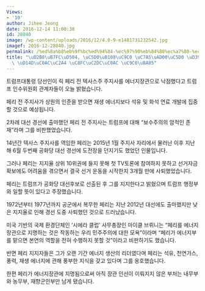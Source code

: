 ```yaml
---
Views:
- '10'
author: Jihee Jeong
date: 2016-12-14 11:00:38
id: 28040
image: /wp-content/uploads/2016/12/4.0-9-e1481731232542.jpg
imagef: 2016-12-28040.jpg
permalink: /%ed%8a%b8%eb%9f%bc%ed%94%84-%ec%97%90%eb%84%88%ec%a7%80-%ec%9e%a5%ea%b4%80%ec%97%90-%ed%8e%98%eb%a6%ac-%ec%a0%84-%ed%85%8d%ec%82%ac%ec%8a%a4-%ec%a3%bc%ec%8b%9c%ec%82%ac-%ec%a7%80%eb%aa%85/
title: "\uD2B8\uB7FC\uD504, \uC5D0\uB108\uC9C0 \uC7A5\uAD00\uC5D0 \uD398\uB9AC \uC804\
  \ \uD14D\uC0AC\uC2A4 \uC8FC\uC2DC\uC0AC \uC9C0\uBA85"
---
```


트럼프대통령 당선인이 릭 페리 전 텍사스주 주지사를 에너지장관으로 낙점했다고 트럼프 인수위원회 관계자들이 오늘 밝혔습니다.

페리 전 주지사가 상원의 인준을 받으면 재생 에너지보다 석유 및 화석 연료 개발에 집중할 것으로 예상됩니다.

2차례 대선 경선에 출마했던 페리 전 주지사는 트럼프에 대해 &#8220;보수주의의 암적인 존재&#8221;라며 그를 비판했었습니다.

14년간 텍사스 주지사를 역임한 페리는 2015년 1월 주지사 자리에서 물러난 이후 지난해 6월 두번째 공화당 대선 경선에 도전장을 던지기도 했었던 인물입니다.

그러나 페리는 지지율 상위 10위권에 들지 못해 첫 TV토론에 참여하지 못하고 선거자금 확보에도 어려움을 겪으면서 결국 선거 운동을 시작한지 3개월 만에 사퇴했었습니다.

페리는 트럼프가 공화당 대선후보로 선출된 후 그를 지지한다고 밝혔으며 트럼프 행정부와 일할 뜻이 있다고 주장했습니다.

1972년부터 1977년까지 공군에서 복무한 페리는 지난 2012년 대선에도 출마했지만 낮은 지지율로 인해 경선 도중 사퇴했던 것으로 드러났습니다.

미국 기반의 국제 환경단체인 &#8216;시에라 클럽&#8217; 사무총장인 마이클 브뤼니는 &#8220;페리를 에너지장관으로 지명하는 것은 작동하는 우리 민주주의에 대한 모욕&#8221;이라며 &#8220;페리가 에너지부를 맡으면 본연의 역할을 전혀 수행하지 못할 것&#8221;이라고 비판하기도 했습니다.

반면 페리 지지자들은 그가 오랜 기간 에너지 생산의 리더였다며 페리는 석유, 천연가스, 풍력, 재생 에너지에 관해 풍부한 지식을 갖고 있다며 그를 옹호했습니다.

한편 페리가 에너지장관에 지명됨으로써 아직 장관 인선이 이뤄지지 않은 부처는 내무부와 농무부, 재향군인부만 남게 됐습니다.